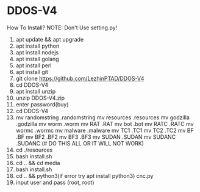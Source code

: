 # DDOS-V4
How To Install?
NOTE: Don't Use setting.py!

1. apt update && apt upgrade
2. apt install python
3. apt install nodejs
4. apt install golang
5. apt install perl
6. apt install git
7. git clone https://github.com/LezhinPTAD/DDOS-V4
8. cd DDOS-V4
9. apt install unzip
10. unzip DDOS-V4.zip
11. enter password(buy)
12. cd DDOS-V4
13. mv randomstring .randomstring
    mv resources .resources
    mv godzilla .godzilla
    mv worm .worm
    mv RAT .RAT
    mv bot .bot
    mv RATC .RATC
    mv wormc .wormc
    mv malware .malware
    mv TC1 .TC1
    mv TC2 .TC2
    mv BF .BF
    mv BF2 .BF2
    mv BF3 .BF3
    mv SUDAN .SUDAN
    mv SUDANC .SUDANC
    (# DO THIS ALL OR IT WILL NOT WORK)
14. cd ./resources
15. bash install.sh
16. cd .. && cd media
17. bash install.sh
18. cd .. && python3(if error try apt install python3) cnc.py
19. input user and pass (root, root)
